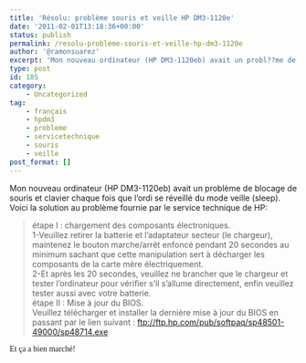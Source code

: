 ```yaml
---
title: 'Résolu: problème souris et veille HP DM3-1120e'
date: '2011-02-01T13:18:36+00:00'
status: publish
permalink: /resolu-probleme-souris-et-veille-hp-dm3-1120e
author: '@ramonsuarez'
excerpt: 'Mon nouveau ordinateur (HP DM3-1120eb) avait un probl??me de blocage de souris et clavier chaque fois que l''ordi se r??veill?? du mode veille (sleep). Voici la solution au probl??me fournie par le service technique de HP: ??tape I : D??chargement ...'
type: post
id: 185
category:
    - Uncategorized
tag:
    - français
    - hpdm3
    - probleme
    - servicetechnique
    - souris
    - veille
post_format: []
---
```

Mon nouveau ordinateur (HP DM3-1120eb) avait un problème de blocage de souris et clavier chaque fois que l’ordi se réveillé du mode veille (sleep). Voici la solution au problème fournie par le service technique de HP:

> étape I : chargement des composants électroniques.  
> 1-Veuillez retirer la batterie et l’adaptateur secteur (le chargeur), maintenez le bouton marche/arrêt enfoncé pendant 20 secondes au minimum sachant que cette manipulation sert à décharger les composants de la carte mère électriquement.  
> 2-Et après les 20 secondes, veuillez ne brancher que le chargeur et tester l’ordinateur pour vérifier s’il s’allume directement, enfin veuillez tester aussi avec votre batterie.  
> étape II : Mise à jour du BIOS.  
> Veuillez télécharger et installer la dernière mise à jour du BIOS en passant par le lien suivant : <ftp://ftp.hp.com/pub/softpaq/sp48501-49000/sp48714.exe>

<span style="font-family:times new roman, serif;">Et ça a bien marché! 🙂</span>